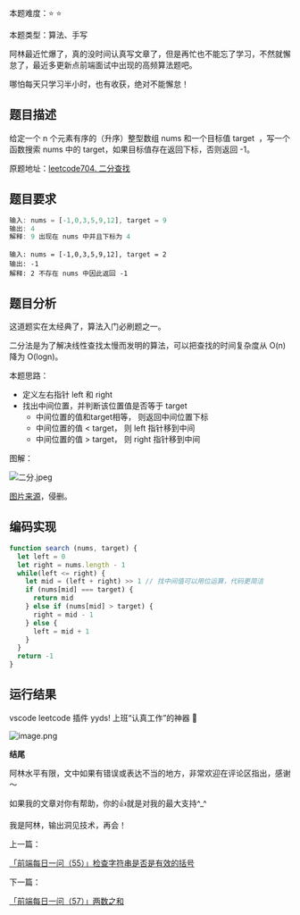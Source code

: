 本题难度：⭐ ⭐

本题类型：算法、手写

阿林最近忙爆了，真的没时间认真写文章了，但是再忙也不能忘了学习，不然就懈怠了，最近多更新点前端面试中出现的高频算法题吧。

哪怕每天只学习半小时，也有收获，绝对不能懈怠！

## 题目描述

给定一个 n 个元素有序的（升序）整型数组 nums 和一个目标值 target  ，写一个函数搜索 nums 中的 target，如果目标值存在返回下标，否则返回 -1。

原题地址：[leetcode704. 二分查找](https://leetcode-cn.com/problems/binary-search/)

## 题目要求

```js
输入: nums = [-1,0,3,5,9,12], target = 9
输出: 4
解释: 9 出现在 nums 中并且下标为 4
```

```
输入: nums = [-1,0,3,5,9,12], target = 2
输出: -1
解释: 2 不存在 nums 中因此返回 -1
```

## 题目分析

这道题实在太经典了，算法入门必刷题之一。

二分法是为了解决线性查找太慢而发明的算法，可以把查找的时间复杂度从 O(n) 降为 O(logn)。

本题思路：

- 定义左右指针 left 和 right
- 找出中间位置，并判断该位置值是否等于 target
  - 中间位置的值和target相等， 则返回中间位置下标
  - 中间位置的值 < target， 则 left 指针移到中间
  - 中间位置的值 > target， 则 right 指针移到中间
  
图解：

![二分.jpeg](https://p3-juejin.byteimg.com/tos-cn-i-k3u1fbpfcp/e52c5b403ea745bd8e4fdd62e1c21fb8~tplv-k3u1fbpfcp-watermark.image?)

[图片来源](https://cn.bing.com/images/search?view=detailV2&ccid=aKv4vw5K&id=1D490A01A7C1B6BA77E0FA1B4D81098337850A3B&thid=OIP.aKv4vw5K4iAD3uw6Mx7BTgHaEc&mediaurl=https%3a%2f%2fimg3.sycdn.imooc.com%2f5be9a4da000168ab13100786.jpg&exph=786&expw=1310&q=%e4%ba%8c%e5%88%86%e6%9f%a5%e6%89%be&simid=608033276229917273&FORM=IRPRST&ck=BBB0C644DE712A5E9C263AF3A56F4EB2&selectedIndex=2&ajaxhist=0&ajaxserp=0)，侵删。

## 编码实现

```js
function search (nums, target) {
  let left = 0
  let right = nums.length - 1
  while(left <= right) {
    let mid = (left + right) >> 1 // 找中间值可以用位运算，代码更简洁
    if (nums[mid] === target) {
      return mid
    } else if (nums[mid] > target) {
      right = mid - 1
    } else {
      left = mid + 1
    }
  }
  return -1
}
```

## 运行结果

vscode leetcode 插件 yyds! 上班“认真工作”的神器 🐶

![image.png](https://p6-juejin.byteimg.com/tos-cn-i-k3u1fbpfcp/6f59527fb83a4c4c98aa5ec23eb8e1e2~tplv-k3u1fbpfcp-watermark.image?)

**结尾**

阿林水平有限，文中如果有错误或表达不当的地方，非常欢迎在评论区指出，感谢～

如果我的文章对你有帮助，你的👍就是对我的最大支持^_^

我是阿林，输出洞见技术，再会！

上一篇：

[「前端每日一问（55）」检查字符串是否是有效的括号](https://github.com/wlllyfor/question-everyday/blob/main/Blog/55.%E6%A3%80%E6%9F%A5%E5%AD%97%E7%AC%A6%E4%B8%B2%E6%98%AF%E5%90%A6%E6%98%AF%E6%9C%89%E6%95%88%E7%9A%84%E6%8B%AC%E5%8F%B7.md)

下一篇：

[「前端每日一问（57）」两数之和](https://juejin.cn/post/7089229746583633927)
